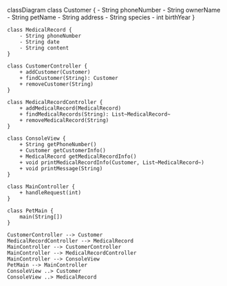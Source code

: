 classDiagram
    class Customer {
        - String phoneNumber
        - String ownerName
        - String petName
        - String address
        - String species
        - int birthYear
    }

    class MedicalRecord {
        - String phoneNumber
        - String date
        - String content
    }

    class CustomerController {
        + addCustomer(Customer)
        + findCustomer(String): Customer
        + removeCustomer(String)
    }

    class MedicalRecordController {
        + addMedicalRecord(MedicalRecord)
        + findMedicalRecords(String): List~MedicalRecord~
        + removeMedicalRecord(String)
    }

    class ConsoleView {
        + String getPhoneNumber()
        + Customer getCustomerInfo()
        + MedicalRecord getMedicalRecordInfo()
        + void printMedicalRecordInfo(Customer, List~MedicalRecord~)
        + void printMessage(String)
    }

    class MainController {
        + handleRequest(int)
    }

    class PetMain {
        main(String[])
    }

    CustomerController --> Customer
    MedicalRecordController --> MedicalRecord
    MainController --> CustomerController
    MainController --> MedicalRecordController
    MainController --> ConsoleView
    PetMain --> MainController
    ConsoleView ..> Customer
    ConsoleView ..> MedicalRecord
